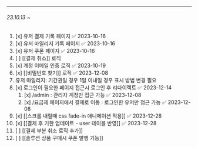 
---

###### 23.10.13 ~
1. [x] 유저 결제 기록 페이지 ✅ 2023-10-16
2. [x] 유저 마일리지 기록 페이지 ✅ 2023-10-16
3. [x] 유저 쿠폰 페이지 ✅ 2023-10-16
4. [ ] [[결제 취소]] 로직 
5. [x] 계정 이메일 인증 로직 ✅ 2023-10-19
6. [x] [[비밀번호 찾기]] 로직 ✅ 2023-12-08
7. 유저 마일리지: 기간권일 경우 1일 이내일 경우 표시 방법 변경 필요
8. [x] 로그인이 필요한 페이지 접근시 로그인 후 리다이렉트 ✅ 2023-12-14
	1. [x] /admin : 관리자 계정만 접근 가능 ✅ 2023-12-08
	2. [x] /요금제 페이지에서 결제로 이동 : 로그인한 유저만 접근 가능 ✅ 2023-12-08
9. [x] [[스크롤 내릴때 css fade-in 애니메이션 적용]] ✅ 2023-12-28
10. [x] [[결제 후 기한 업데이트 - user 테이블 반영]] ✅ 2023-12-28
11. [ ] [[결제 부분 취소 로직 추가]]
12. [ ] [[솔루션 상품 구매시 쿠폰 발행 기능]]
